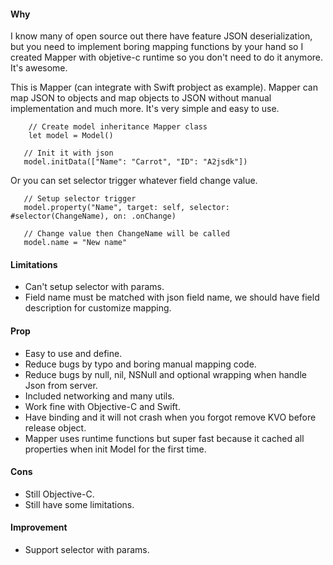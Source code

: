 
#### Why

I know many of open source out there have feature JSON deserialization, but you need to implement boring mapping functions by your hand so I created Mapper with objetive-c runtime so you don't need to do it anymore. It's awesome.

This is Mapper (can integrate with Swift probject as example). Mapper can map JSON to objects and
map objects to JSON without manual implementation and much more. It's very simple and easy to use.

```
    // Create model inheritance Mapper class
    let model = Model()
   
   // Init it with json
   model.initData(["Name": "Carrot", "ID": "A2jsdk"]) 
```

Or you can set selector trigger whatever field change value.

```
   // Setup selector trigger
   model.property("Name", target: self, selector: #selector(ChangeName), on: .onChange)

   // Change value then ChangeName will be called
   model.name = "New name"
```

#### Limitations

- Can't setup selector with params.
- Field name must be matched with json field name, we should have field description for customize mapping.

#### Prop

- Easy to use and define.
- Reduce bugs by typo and boring manual mapping code.
- Reduce bugs by null, nil, NSNull and optional wrapping when handle Json from server.
- Included networking and many utils.
- Work fine with Objective-C and Swift.
- Have binding and it will not crash when you forgot remove KVO before release object.
- Mapper uses runtime functions but super fast because it cached all properties when init Model for the first time.

#### Cons

- Still Objective-C.
- Still have some limitations.

#### Improvement

- Support selector with params.
